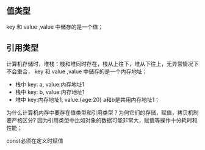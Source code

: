 ## 值类型

key 和 value ,value 中储存的是一个值；

## 引用类型

计算机存储时，堆栈：栈和堆同时存在，栈从上往下，堆从下往上，无异常情况下不会重合，
key 和 value ,value 中储存的是一个内存地址；
- 栈中 key: a, value:内存地址1
- 栈中 key: b, value:内存地址1
- 堆中 key:内存地址1, value:{age:20}
a和b是共用内存地址1；

为什么计算机内存中要存在值类型和引用类型？为何它们的存储，赋值，拷贝机制要严格区分?
因为引用类型中比如对象的数据可能非常大，赋值等操作十分耗时和性能；

const必须在定义时赋值
